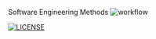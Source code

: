 Software Engineering Methods
![workflow](https://github.com/Aung-Paing-Khant/sem/actions/workflows/main.yml/badge.svg)

[![LICENSE](https://img.shields.io/github/license/Aung-Paing-Khant/devops.svg?style=flat-square)](https://github.com/Aung-Paing-Khant/sem/blob/master/LICENSE)